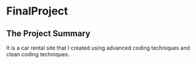 # FinalProject

## The Project Summary

It is a car rental site that I created using advanced coding techniques and clean coding techniques.
